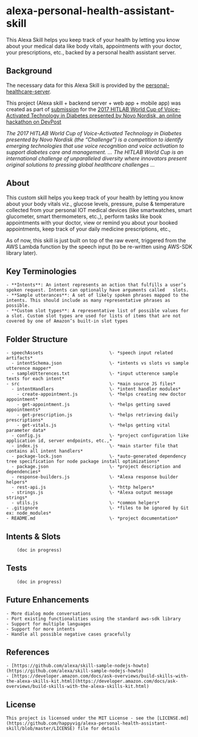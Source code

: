# alexa-personal-health-assistant-skill

This Alexa Skill helps you keep track of your health by letting you know about your medical data like body vitals, appointments with your doctor, your prescriptions, etc., backed by a personal health assistant server.


## Background 

The necessary data for this Alexa Skill is provided by the [personal-healthcare-server](https://github.com/rajagopal28/healthcare-server).

This project (Alexa skill + backend server + web app + mobile app) was created as part of [submission](https://devpost.com/software/jackie-fkw3rn) for the [2017 HITLAB World Cup of Voice-Activated Technology in Diabetes presented by Novo Nordisk, an online hackathon on DevPost](https://2017hitlabworldcup.devpost.com)

*The 2017 HITLAB World Cup of Voice-Activated Technology in Diabetes presented by Novo Nordisk (the “Challenge”) is a competition to identify emerging technologies that use voice recognition and voice activation to support diabetes care and management. ... The HITLAB World Cup is an international challenge of unparalleled diversity where innovators present original solutions to pressing global healthcare challenges ...*


## About

This custom skill helps you keep track of your health by letting you know about your body vitals viz., glucose levels, pressure, pulse & temperature collected from your personal IOT medical devices (like smartwatches, smart glucometer, smart thermometers, etc.,), perform tasks like book appointments with your doctor, view or remind you about your booked appointments, keep track of your daily medicine prescriptions, etc.,

As of now, this skill is just built on top of the raw event, triggered from the AWS Lambda function by the speech input (to be re-written using AWS-SDK library later).


## Key Terminologies

    - **Intents**: An intent represents an action that fulfills a user’s spoken request. Intents can optionally have arguments called   slots.
    - **Sample utterances**: A set of likely spoken phrases mapped to the intents. This should include as many representative phrases as possible.
    - **Custom slot types**: A representative list of possible values for a slot. Custom slot types are used for lists of items that are not covered by one of Amazon’s built-in slot types


## Folder Structure

    - speechAssets                         \- *speech input related artifacts*
      - intentSchema.json                  \- *intents vs slots vs sample utterence mapper*
      - sampleUtterences.txt               \- *input utterence sample texts for each intent*
    - src                                  \- *main source JS files*
      - intentHandlers                     \- *intent handler modules*
        - create-appointment.js            \- *helps creating new doctor appointment*
        - get-appointment.js               \- *helps getting saved appointments*
        - get-prescription.js              \- *helps retrieving daily prescriptions*
        - get-vitals.js                    \- *helps getting vital parameter data* 
      - config.js                          \- *project configuration like application id, server endpoints, etc.,*
      - index.js                           \- *main starter file that contains all intent handlers*
      - package-lock.json                  \- *auto-generated dependency tree specification for node package install optimizations*
      - package.json                       \- *project description and dependencies*
      - response-builders.js               \- *Alexa response builder helpers*
      - rest-api.js                        \- *http helpers*
      - strings.js                         \- *Alexa output message strings*
      - utils.js                           \- *common helpers*
    - .gitignore                           \- *files to be ignored by Git ex: node_modules*
    - README.md                            \- *project documentation*

 ## Intents & Slots 
        
        (doc in progress)

 ## Tests

        (doc in progress)

 ## Future Enhancements

    - More dialog mode conversations
    - Port existing functionalities using the standard aws-sdk library
    - Support for multiple languages
    - Support for more intents
    - Handle all possible negative cases gracefully

## References

    - [https://github.com/alexa/skill-sample-nodejs-howto](https://github.com/alexa/skill-sample-nodejs-howto)
    - [https://developer.amazon.com/docs/ask-overviews/build-skills-with-the-alexa-skills-kit.html](https://developer.amazon.com/docs/ask-overviews/build-skills-with-the-alexa-skills-kit.html)

 ## License

    This project is licensed under the MIT License - see the [LICENSE.md](https://github.com/happyvig/alexa-personal-health-assistant-skill/blob/master/LICENSE) file for details       